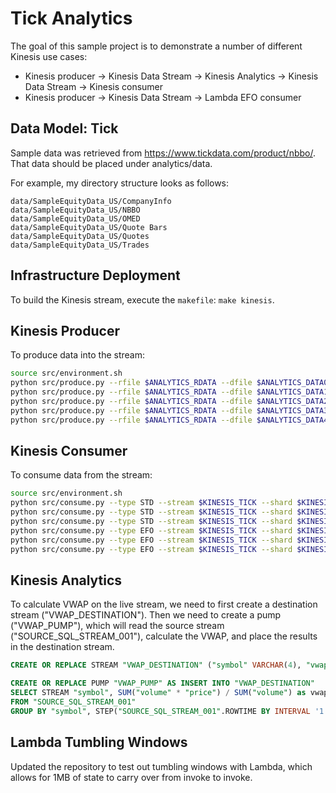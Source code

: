 # Tick Analytics
The goal of this sample project is to demonstrate a number of different Kinesis use cases:
* Kinesis producer -> Kinesis Data Stream -> Kinesis Analytics -> Kinesis Data Stream -> Kinesis consumer
* Kinesis producer -> Kinesis Data Stream -> Lambda EFO consumer

## Data Model: Tick
Sample data was retrieved from https://www.tickdata.com/product/nbbo/. That data should be placed under analytics/data.

For example, my directory structure looks as follows:
```
data/SampleEquityData_US/CompanyInfo
data/SampleEquityData_US/NBBO
data/SampleEquityData_US/OMED
data/SampleEquityData_US/Quote Bars
data/SampleEquityData_US/Quotes
data/SampleEquityData_US/Trades
```

## Infrastructure Deployment
To build the Kinesis stream, execute the `makefile`: `make kinesis`.


## Kinesis Producer
To produce data into the stream:
```bash
source src/environment.sh
python src/produce.py --rfile $ANALYTICS_RDATA --dfile $ANALYTICS_DATA0 --stream $KINESIS_TICK --batch_size 100
python src/produce.py --rfile $ANALYTICS_RDATA --dfile $ANALYTICS_DATA1 --stream $KINESIS_TICK --batch_size 100
python src/produce.py --rfile $ANALYTICS_RDATA --dfile $ANALYTICS_DATA2 --stream $KINESIS_TICK --batch_size 100
python src/produce.py --rfile $ANALYTICS_RDATA --dfile $ANALYTICS_DATA3 --stream $KINESIS_TICK --batch_size 100
python src/produce.py --rfile $ANALYTICS_RDATA --dfile $ANALYTICS_DATA4 --stream $KINESIS_TICK --batch_size 100
```

## Kinesis Consumer
To consume data from the stream:
```bash
source src/environment.sh
python src/consume.py --type STD --stream $KINESIS_TICK --shard $KINESIS_SHARD0 --batch_size 100
python src/consume.py --type STD --stream $KINESIS_TICK --shard $KINESIS_SHARD1 --batch_size 100
python src/consume.py --type STD --stream $KINESIS_TICK --shard $KINESIS_SHARD2 --batch_size 100
python src/consume.py --type EFO --stream $KINESIS_TICK --shard $KINESIS_SHARD0 --consumer tick-consumer0
python src/consume.py --type EFO --stream $KINESIS_TICK --shard $KINESIS_SHARD1 --consumer tick-consumer1
python src/consume.py --type EFO --stream $KINESIS_TICK --shard $KINESIS_SHARD2 --consumer tick-consumer2
```

## Kinesis Analytics
To calculate VWAP on the live stream, we need to first create a destination stream ("VWAP_DESTINATION"). Then
we need to create a pump ("VWAP_PUMP"), which will read the source stream ("SOURCE_SQL_STREAM_001"), calculate
the VWAP, and place the results in the destination stream.

```sql
CREATE OR REPLACE STREAM "VWAP_DESTINATION" ("symbol" VARCHAR(4), "vwap" REAL, "earliest_epoch" DOUBLE);

CREATE OR REPLACE PUMP "VWAP_PUMP" AS INSERT INTO "VWAP_DESTINATION"
SELECT STREAM "symbol", SUM("volume" * "price") / SUM("volume") as vwap, MIN("ingest_epoch") as earliest_epoch
FROM "SOURCE_SQL_STREAM_001"
GROUP BY "symbol", STEP("SOURCE_SQL_STREAM_001".ROWTIME BY INTERVAL '1' SECOND);
```

## Lambda Tumbling Windows
Updated the repository to test out tumbling windows with Lambda, which allows for 1MB of state to carry over from invoke to invoke.